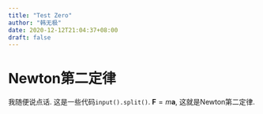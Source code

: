 ```yaml
---
title: "Test Zero"
author: "韩无极"
date: 2020-12-12T21:04:37+08:00
draft: false
---
```

# Newton第二定律
我随便说点话. 这是一些代码`input().split()`. $\boldsymbol{F}=m\boldsymbol{a}$, 这就是Newton第二定律.
